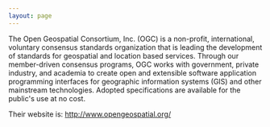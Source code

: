```yaml
---
layout: page
---
```


 The Open Geospatial Consortium, Inc. (OGC) is a non-profit, international, voluntary consensus standards organization that is leading the development of standards for geospatial and location based services. Through our member-driven consensus programs, OGC works with government, private industry, and academia to create open and extensible software application programming interfaces for geographic information systems (GIS) and other mainstream technologies. Adopted specifications are available for the public's use at no cost.

Their website is: http://www.opengeospatial.org/
